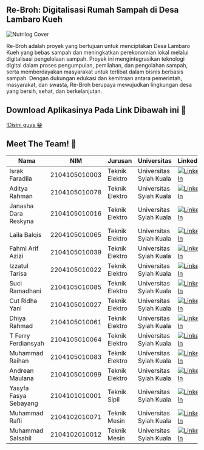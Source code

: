 ## Re-Broh: Digitalisasi Rumah Sampah di Desa Lambaro Kueh 

![Nutrilog Cover](https://github.com/Re-Broh/Re-Broh-App/blob/81a4930432b5330cb3ed5ea223b3994bb1913cb5/SPANDUK%20PPK%20OMAWA.png)

Re-Broh adalah proyek yang bertujuan untuk menciptakan Desa Lambaro Kueh yang bebas sampah dan meningkatkan perekonomian lokal melalui digitalisasi pengelolaan sampah. Proyek ini mengintegrasikan teknologi digital dalam proses pengumpulan, pemilahan, dan pengolahan sampah, serta memberdayakan masyarakat untuk terlibat dalam bisnis berbasis sampah. Dengan dukungan edukasi dan kemitraan antara pemerintah, masyarakat, dan swasta, Re-Broh berupaya mewujudkan lingkungan desa yang bersih, sehat, dan berkelanjutan. 

## Download Aplikasinya Pada Link Dibawah ini 🤩
[!Disini guys 😁](https://drive.google.com/file/d/1gzGFeGpWcIlTLI_JRfiJx1_q3EtyU6HY/view?usp=sharing)

## Meet The Team! 👋

| Nama | NIM | Jurusan | Universitas | LinkedIn |
| ----- | ----- | ----- | ----- | ----- |
| Israk Faradila | 2104105010003 | Teknik Elektro | Universitas Syiah Kuala | [![LinkedIn](https://img.shields.io/badge/LinkedIn-0077B5?style=for-the-badge&logo=linkedin&logoColor=white)](https://www.linkedin.com/in/israk-faradila-9894471a2/) |
| Aditya Rahman | 2104105010078 | Teknik Elektro | Universitas Syiah Kuala | [![LinkedIn](https://img.shields.io/badge/LinkedIn-0077B5?style=for-the-badge&logo=linkedin&logoColor=white)](http://www.linkedin.com/in/adityarahman16) |
| Janasha Dara Reskyna | 2104105010016 | Teknik Elektro | Universitas Syiah Kuala | [![LinkedIn](https://img.shields.io/badge/LinkedIn-0077B5?style=for-the-badge&logo=linkedin&logoColor=white)](http://www.linkedin.com/in/janashadara) |
| Laila Balqis | 2204105010065 | Teknik Elektro | Universitas Syiah Kuala | [![LinkedIn](https://img.shields.io/badge/LinkedIn-0077B5?style=for-the-badge&logo=linkedin&logoColor=white)](http://linkedin.com/in/lailabalqis) |
| Fahmi Arif Azizi | 2104105010039 | Teknik Elektro | Universitas Syiah Kuala | [![LinkedIn](https://img.shields.io/badge/LinkedIn-0077B5?style=for-the-badge&logo=linkedin&logoColor=white)](https://www.linkedin.com/in/fahmi-arif-azizi-796378273) |
| Izzatul Tarisa | 2204105010022 | Teknik Elektro | Universitas Syiah Kuala | [![LinkedIn](https://img.shields.io/badge/LinkedIn-0077B5?style=for-the-badge&logo=linkedin&logoColor=white)](https://www.linkedin.com/in/izzatultarisa) |
| Suci Ramadhani | 2104105010085 | Teknik Elektro | Universitas Syiah Kuala | [![LinkedIn](https://img.shields.io/badge/LinkedIn-0077B5?style=for-the-badge&logo=linkedin&logoColor=white)](https://www.linkedin.com/in/suciramadhani10) |
| Cut Ridha Yani | 2104105010027 | Teknik Elektro | Universitas Syiah Kuala | [![LinkedIn](https://img.shields.io/badge/LinkedIn-0077B5?style=for-the-badge&logo=linkedin&logoColor=white)](http://www.linkedin.com/in/cutridhayani) |
| Dhiya Rahmad | 2104105010061 | Teknik Elektro | Universitas Syiah Kuala | [![LinkedIn](https://img.shields.io/badge/LinkedIn-0077B5?style=for-the-badge&logo=linkedin&logoColor=white)](https://www.linkedin.com/in/dhiya-rahmad-usk) |
| T Ferry Ferdiansyah | 2104105010064 | Teknik Elektro | Universitas Syiah Kuala | [![LinkedIn](https://img.shields.io/badge/LinkedIn-0077B5?style=for-the-badge&logo=linkedin&logoColor=white)](https://www.linkedin.com/in/t-ferry-ferdiansyah-63a069209?trk=contact-info) |
| Muhammad Raihan | 2104105010083 | Teknik Elektro | Universitas Syiah Kuala | [![LinkedIn](https://img.shields.io/badge/LinkedIn-0077B5?style=for-the-badge&logo=linkedin&logoColor=white)](https://linkedin.com/in/muhammad-raihan22) |
| Andrean Maulana | 2104105010099 | Teknik Elektro | Universitas Syiah Kuala | [![LinkedIn](https://img.shields.io/badge/LinkedIn-0077B5?style=for-the-badge&logo=linkedin&logoColor=white)](https://id.linkedin.com/in/andrean-maulana-30704a327) |
| Yasyfa Fasya Sebayang | 2104101010001 | Teknik Sipil | Universitas Syiah Kuala | [![LinkedIn](https://img.shields.io/badge/LinkedIn-0077B5?style=for-the-badge&logo=linkedin&logoColor=white)](https://www.linkedin.com/in/suciramadhani10) |
| Muhammad Rafli | 2104102010071 | Teknik Mesin | Universitas Syiah Kuala | [![LinkedIn](https://img.shields.io/badge/LinkedIn-0077B5?style=for-the-badge&logo=linkedin&logoColor=white)](https://www.linkedin.com/in/suciramadhani10) |
| Muhammad Salsabil | 2104102010012 | Teknik Mesin | Universitas Syiah Kuala | [![LinkedIn](https://img.shields.io/badge/LinkedIn-0077B5?style=for-the-badge&logo=linkedin&logoColor=white)](https://www.linkedin.com/in/suciramadhani10) |
